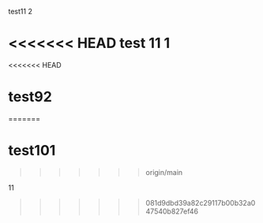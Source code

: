 test11 2











<<<<<<< HEAD
test 11 1
=======
<<<<<<< HEAD
# test92
=======
# test101
>>>>>>> origin/main

11
>>>>>>> 081d9dbd39a82c29117b00b32a047540b827ef46
